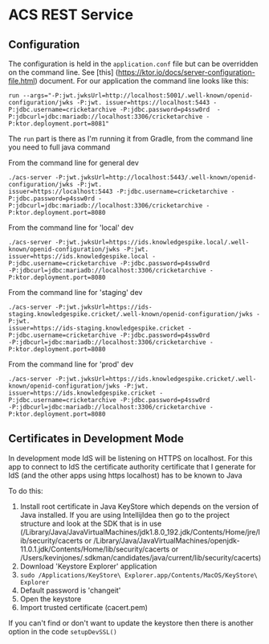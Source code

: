 # ACS REST Service

## Configuration

The configuration is held in the `application.conf` file but can be overridden on the command line. See [this]
(https://ktor.io/docs/server-configuration-file.html) document. For our application the command line looks like this:

`run --args="-P:jwt.jwksUrl=http://localhost:5001/.well-known/openid-configuration/jwks -P:jwt.
issuer=https://localhost:5443 -P:jdbc.username=cricketarchive -P:jdbc.password=p4ssw0rd 
-P:jdbcurl=jdbc:mariadb://localhost:3306/cricketarchive -P:ktor.deployment.port=8081"`

The `run` part is there as I'm running it from Gradle, from the command line you need to full java command

From the command line for general dev
``` shell
./acs-server -P:jwt.jwksUrl=http://localhost:5443/.well-known/openid-configuration/jwks -P:jwt.
issuer=https://localhost:5443 -P:jdbc.username=cricketarchive -P:jdbc.password=p4ssw0rd -P:jdbcurl=jdbc:mariadb://localhost:3306/cricketarchive -P:ktor.deployment.port=8080
```

From the command line for 'local' dev
``` shell
./acs-server -P:jwt.jwksUrl=https://ids.knowledgespike.local/.well-known/openid-configuration/jwks -P:jwt.
issuer=https://ids.knowledgespike.local -P:jdbc.username=cricketarchive -P:jdbc.password=p4ssw0rd 
-P:jdbcurl=jdbc:mariadb://localhost:3306/cricketarchive -P:ktor.deployment.port=8080
```

From the command line for 'staging' dev
``` shell
./acs-server -P:jwt.jwksUrl=https://ids-staging.knowledgespike.cricket/.well-known/openid-configuration/jwks -P:jwt.
issuer=https://ids-staging.knowledgespike.cricket -P:jdbc.username=cricketarchive -P:jdbc.password=p4ssw0rd 
-P:jdbcurl=jdbc:mariadb://localhost:3306/cricketarchive -P:ktor.deployment.port=8080
```


From the command line for 'prod' dev
``` shell
./acs-server -P:jwt.jwksUrl=https://ids.knowledgespike.cricket/.well-known/openid-configuration/jwks -P:jwt.
issuer=https://ids.knowledgespike.cricket -P:jdbc.username=cricketarchive -P:jdbc.password=p4ssw0rd 
-P:jdbcurl=jdbc:mariadb://localhost:3306/cricketarchive -P:ktor.deployment.port=8080
```

## Certificates in Development Mode
In development mode IdS will be listening on HTTPS on localhost. For this app to connect to IdS the certificate 
authority certificate that I generate for IdS (and the other apps using https localhost) has to be known to Java

To do this:

1. Install root certificate in Java KeyStore which depends on the version of Java installed. If you are using IntellijIdea then go to the project structure and look at the SDK that is in use (/Library/Java/JavaVirtualMachines/jdk1.8.0_192.jdk/Contents/Home/jre/lib/security/cacerts or /Library/Java/JavaVirtualMachines/openjdk-11.0.1.jdk/Contents/Home/lib/security/cacerts or /Users/kevinjones/.sdkman/candidates/java/current/lib/security/cacerts)
1. Download 'Keystore Explorer' application
1. `sudo /Applications/KeyStore\ Explorer.app/Contents/MacOS/KeyStore\ Explorer`
1. Default password is 'changeit'
1. Open the keystore
1. Import trusted certificate (cacert.pem)

If you can't find or don't want to update the keystore then there is another option in the code `setupDevSSL()`



